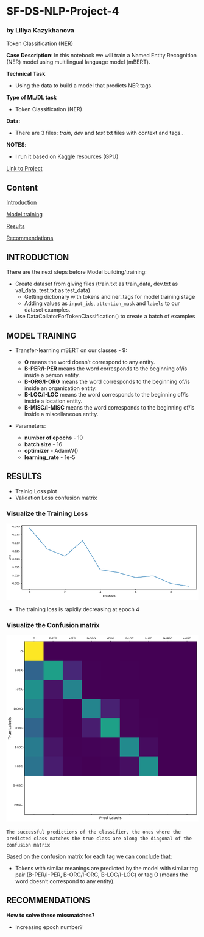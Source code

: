 # SF-DS-NLP-Project-4
### by Liliya Kazykhanova
Token Classification (NER)

**Case Description**:
In this notebook we will train a Named Entity Recognition (NER) model using multilingual language model (mBERT).

**Technical Task**
* Using the data to build a model that predicts NER tags.

**Type of ML/DL task**
* Token Classification (NER)

**Data:**
* There are 3 files: *train*, *dev* and *test* txt files with context and tags..


**NOTES**:
* I run it based on Kaggle resources (GPU)

[Link to Project](https://github.com/LiliyaKazykhanova/SF_DS/tree/main/NLP_PROJECTS/PROJECT_4/project/project-4-token-classification.ipynb)

## Content
[Introduction](https://github.com/LiliyaKazykhanova/SF_DS/tree/main/NLP_PROJECTS/PROJECT_4#Introduction)

[Model training](https://github.com/LiliyaKazykhanova/SF_DS/tree/main/NLP_PROJECTS/PROJECT_4#Model-training)

[Results](https://github.com/LiliyaKazykhanova/SF_DS/tree/main/NLP_PROJECTS/PROJECT_4#Results)

[Recommendations](https://github.com/LiliyaKazykhanova/SF_DS/tree/main/NLP_PROJECTS/PROJECT_4#Recommendations)


## INTRODUCTION
There are the next steps before Model building/training:
- Create dataset from giving files (train.txt as train_data, dev.txt as val_data, test.txt as test_data)
    * Getting dictionary with tokens and ner_tags for model training stage
    * Adding values as `input_ids`, `attention_mask` and `labels` to our dataset examples.
- Use DataCollatorForTokenClassification() to create a batch of examples

## **MODEL TRAINING**
- Transfer-learning mBERT on our classes - 9:
    * **O** means the word doesn’t correspond to any entity.
    * **B-PER/I-PER** means the word corresponds to the beginning of/is inside a person entity.
    * **B-ORG/I-ORG** means the word corresponds to the beginning of/is inside an organization entity.
    * **B-LOC/I-LOC** means the word corresponds to the beginning of/is inside a location entity.
    * **B-MISC/I-MISC** means the word corresponds to the beginning of/is inside a miscellaneous entity.

- Parameters:
    * **number of epochs** - 10
    * **batch size** - 16
    * **optimizer** - AdamW()
    * **learning_rate** - 1e-5


## **RESULTS**
- Trainig Loss plot
- Validation Loss confusion matrix

### **Visualize the Training Loss**

![alt text](image.png)
* The training loss is rapidly decreasing at epoch 4

### **Visualize the Confusion matrix**

![alt text](image-1.png)

`The successful predictions of the classifier, the ones where the predicted class matches the true class are along the diagonal of the confusion matrix`

Based on the confusion matrix for each tag we can conclude that:
* Tokens with similar meanings are predicted by the model with similar tag pair (B-PER/I-PER, B-ORG/I-ORG, B-LOC/I-LOC) or tag O (means the word doesn’t correspond to any entity).

## **RECOMMENDATIONS**
**How to solve these missmatches?**
* Increasing epoch number?